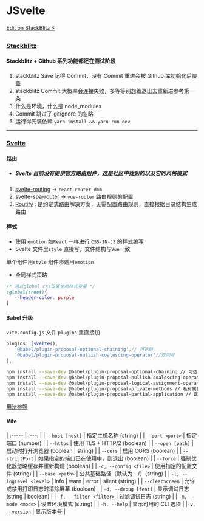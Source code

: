 # JSvelte

[Edit on StackBlitz ⚡️](https://stackblitz.com/edit/jsvelte)

### [Stackblitz](https://stackblitz.com)

#### Stackblitz + Github 系列功能都还在测试阶段

1. stackblitz Save 记得 Commit，没有 Commit 重进会被 Github 库初始化后覆盖
2. stackblitz Commit 大概率会连接失败，多等等别想着退出去重新进参考第一条
3. 什么是环境，什么是 node_modules
4. Commit 跳过了 gitignore 的忽略
5. 运行得先装依赖 `yarn install && yarn run dev`

---

### [Svelte](https://www.sveltejs.cn/)

#### 路由

- ##### Svelte 目前没有提供官方路由组件，这是社区中找到的以及它的风格模式

1. [svelte-routing](https://github.com/EmilTholin/svelte-routing) -> `react-router-dom`
2. [svelte-spa-router](https://github.com/ItalyPaleAle/svelte-spa-router) -> `vue-router` 路由规则的配置
3. [Routify](https://www.routify.dev) : 是约定式路由解决方案，无需配置路由规则，直接根据目录结构生成路由

#### 样式

- 使用 `emotion` 如`React` 一样进行 `CSS-IN-JS` 的样式编写
- Svelte 文件里`style` 直接写，文件结构与`Vue`一致

单个组件用`style`
组件渗透用`emotion`

- 全局样式策略

```css
/* 通过global.css设置全局样式变量 */
:global(:root){
   --header-color: purple
}
```

#### Babel 升级

`vite.config.js` 文件 `plugins` 里直接加

```js
plugins: [svelte(),
   '@babel/plugin-proposal-optional-chaining',// 可选链
   '@babel/plugin-proposal-nullish-coalescing-operator'//双问号
],
```

```bash
npm install --save-dev @babel/plugin-proposal-optional-chaining // 可选链
npm install --save-dev @babel/plugin-proposal-nullish-coalescing-operator // 合并操作符
npm install --save-dev @babel/plugin-proposal-logical-assignment-operators // 短路符
npm install --save-dev @babel/plugin-proposal-private-methods // 私有属性关键词"#"
npm install --save-dev @babel/plugin-proposal-partial-application // 函数科里化
```

[用法参照](https://nidhoggdjoking.gitee.io/#/js/future)

#### Vite

| :----- | :---: |
| `--host [host]` | 指定主机名称 (string) |
| `--port <port>` | 指定端口 (number) |
| `--https` | 使用 TLS + HTTP/2 (boolean) |
| `--open [path]` | 启动时打开浏览器 (boolean | string) |
| `--cors` | 启用 CORS (boolean) |
| `--strictPort` | 如果指定的端口已在使用中，则退出 (boolean) |
| `--force` | 强制优化器忽略缓存并重新构建 (boolean) |
| `-c, --config <file>` | 使用指定的配置文件 (string) |
| `--base <path>` | 公共基础路径（默认为：/）(string) |
| `-l, --logLevel <level>` | Info | warn | error | silent (string) |
| `--clearScreen` | 允许或禁用打印日志时清除屏幕 (boolean) |
| `-d, --debug [feat]` | 显示调试日志 (string | boolean) |
| `-f, --filter <filter>` | 过滤调试日志 (string) |
| `-m, --mode <mode>` | 设置环境模式 (string) |
| `-h, --help` | 显示可用的 CLI 选项 |
|`-v, --version` | 显示版本号 |
